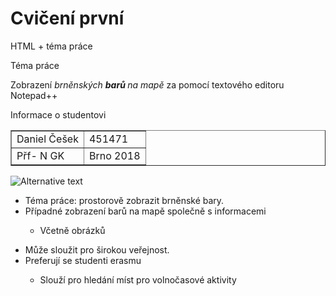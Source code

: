 <body>
	<h1>Cvičení první</h1>
	<p>HTML + téma práce</p>
</body

<h2>Téma práce</h2>
<p>Zobrazení <em>brněnských <strong>barů </strong> na  mapě </em> za pomocí textového editoru Notepad++ <p>

<caption>Informace o studentovi</caption>

<table border="1">
<tr> <td>Daniel Češek</td>	 <td>451471</td> </tr>
<tr> <td>Přf- N GK</td>    <td>Brno 2018</td> </tr>
</table>

<img src="https://is.muni.cz/auth/lide/foto?uco=451471;bezprav=1;typ=prim" alt="Alternative text">

<ul>
	<li>Téma práce: prostorově zobrazit brněnské bary.</li>							
	<li>Případné zobrazení barů na mapě společně s informacemi</li>
		<ul>
			<li>Včetně obrázků</li>
		</ul>
</ul>
<ul>
	<li>Může sloužit pro širokou veřejnost.</li>
	<li>Preferují se studenti erasmu</li>
		<ul>
			<li>Slouží pro hledání míst pro volnočasové aktivity</li>
		</ul>
</ul>

